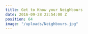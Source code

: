 ```yaml
---
title: Get to Know your Neighbours
date: 2016-09-28 22:54:00 Z
position: 64
image: "/uploads/Neighbours.jpg"
---
```


